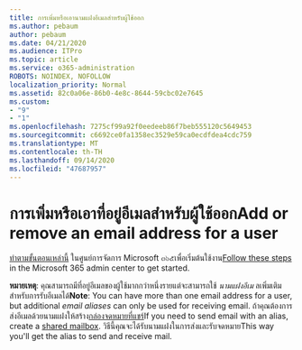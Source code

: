 ```yaml
---
title: การเพิ่มหรือเอานามแฝงอีเมลสำหรับผู้ใช้ออก
ms.author: pebaum
author: pebaum
ms.date: 04/21/2020
ms.audience: ITPro
ms.topic: article
ms.service: o365-administration
ROBOTS: NOINDEX, NOFOLLOW
localization_priority: Normal
ms.assetid: 82c0a06e-86b0-4e8c-8644-59cbc02e7645
ms.custom:
- "9"
- "1"
ms.openlocfilehash: 7275cf99a92f0eedeeb86f7beb555120c5649453
ms.sourcegitcommit: c6692ce0fa1358ec3529e59ca0ecdfdea4cdc759
ms.translationtype: MT
ms.contentlocale: th-TH
ms.lasthandoff: 09/14/2020
ms.locfileid: "47687957"
---
```

# <a name="add-or-remove-an-email-address-for-a-user"></a><span data-ttu-id="64e8f-102">การเพิ่มหรือเอาที่อยู่อีเมลสำหรับผู้ใช้ออก</span><span class="sxs-lookup"><span data-stu-id="64e8f-102">Add or remove an email address for a user</span></span>

<span data-ttu-id="64e8f-103">[ทำตามขั้นตอนเหล่านี้](https://portal.office.com/AdminPortal/Home#/AssistedGuide/addemailoptions) ในศูนย์การจัดการ Microsoft ๓๖๕เพื่อเริ่มต้นใช้งาน</span><span class="sxs-lookup"><span data-stu-id="64e8f-103">[Follow these steps](https://portal.office.com/AdminPortal/Home#/AssistedGuide/addemailoptions) in the Microsoft 365 admin center to get started.</span></span>

 <span data-ttu-id="64e8f-104">**หมายเหตุ**: คุณสามารถมีที่อยู่อีเมลของผู้ใช้มากกว่าหนึ่งรายแต่จะสามารถใช้  *นามแฝงอีเม*  ลเพิ่มเติมสำหรับการรับอีเมลได้</span><span class="sxs-lookup"><span data-stu-id="64e8f-104">**Note**: You can have more than one email address for a user, but additional  *email aliases*  can only be used for receiving email.</span></span> <span data-ttu-id="64e8f-105">ถ้าคุณต้องการส่งอีเมลด้วยนามแฝงให้สร้าง[กล่องจดหมายที่แชร์](https://docs.microsoft.com/microsoft-365/admin/email/create-a-shared-mailbox)</span><span class="sxs-lookup"><span data-stu-id="64e8f-105">If you need to send email with an alias, create a [shared mailbox](https://docs.microsoft.com/microsoft-365/admin/email/create-a-shared-mailbox).</span></span> <span data-ttu-id="64e8f-106">วิธีนี้คุณจะได้รับนามแฝงในการส่งและรับจดหมาย</span><span class="sxs-lookup"><span data-stu-id="64e8f-106">This way you'll get the alias to send and receive mail.</span></span>
  
